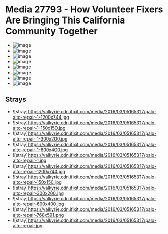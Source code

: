 # Media 27793 - How Volunteer Fixers Are Bringing This California Community Together

- ![image](https://valkyrie.cdn.ifixit.com/media/2016/03/05165317/palo-alto-repair.png)
- ![image](https://valkyrie.cdn.ifixit.com/media/2016/03/05165317/palo-alto-repair-150x150.png)
- ![image](https://valkyrie.cdn.ifixit.com/media/2016/03/05165317/palo-alto-repair-300x200.png)
- ![image](https://valkyrie.cdn.ifixit.com/media/2016/03/05165317/palo-alto-repair-600x400.png)
- ![image](https://valkyrie.cdn.ifixit.com/media/2016/03/05165317/palo-alto-repair-1200x744.png)
- ![image](https://valkyrie.cdn.ifixit.com/media/2016/03/05165317/palo-alto-repair-768x512.png)
- ![image](https://valkyrie.cdn.ifixit.com/media/2016/03/05165317/palo-alto-repair-324x216.png)
- ![image](https://valkyrie.cdn.ifixit.com/media/2016/03/05165317/palo-alto-repair-450x300.png)

## Strays
- ![stray]https://valkyrie.cdn.ifixit.com/media/2016/03/05165317/palo-alto-repair-1-1200x744.jpg
- ![stray]https://valkyrie.cdn.ifixit.com/media/2016/03/05165317/palo-alto-repair-1-150x150.jpg
- ![stray]https://valkyrie.cdn.ifixit.com/media/2016/03/05165317/palo-alto-repair-1-300x200.jpg
- ![stray]https://valkyrie.cdn.ifixit.com/media/2016/03/05165317/palo-alto-repair-1-600x400.jpg
- ![stray]https://valkyrie.cdn.ifixit.com/media/2016/03/05165317/palo-alto-repair-1.jpg
- ![stray]https://valkyrie.cdn.ifixit.com/media/2016/03/05165317/palo-alto-repair-1200x744.jpg
- ![stray]https://valkyrie.cdn.ifixit.com/media/2016/03/05165317/palo-alto-repair-150x150.jpg
- ![stray]https://valkyrie.cdn.ifixit.com/media/2016/03/05165317/palo-alto-repair-300x200.jpg
- ![stray]https://valkyrie.cdn.ifixit.com/media/2016/03/05165317/palo-alto-repair-600x400.jpg
- ![stray]https://valkyrie.cdn.ifixit.com/media/2016/03/05165317/palo-alto-repair-768x591.png
- ![stray]https://valkyrie.cdn.ifixit.com/media/2016/03/05165317/palo-alto-repair.jpg